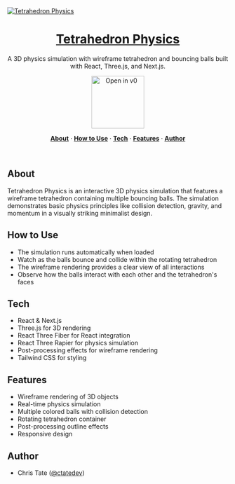 <a href="https://v0.dev/community/tetrahedron-physics-Li9RDlfekeY">
  <img alt="Tetrahedron Physics" src="https://hebbkx1anhila5yf.public.blob.vercel-storage.com/tetrahedron-physics-nLyxlcxoVp0bG9eSwYgAzWzQTKDlPd.png">
  <h1 align="center">Tetrahedron Physics</h1>
</a>

<p align="center">
  A 3D physics simulation with wireframe tetrahedron and bouncing balls built with React, Three.js, and Next.js.
</p>

<p align="center">
  <a href="https://v0.dev/community/tetrahedron-physics-Li9RDlfekeY">
    <img src="https://hebbkx1anhila5yf.public.blob.vercel-storage.com/open-in-v0-button-ZKuXSWof756tbZD6vq9OV8Xq5pZS66.svg" alt="Open in v0" width="120" />
  </a>
</p>

<p align="center">
  <a href="#about"><strong>About</strong></a> ·
  <a href="#how-to-use"><strong>How to Use</strong></a> ·
  <a href="#tech"><strong>Tech</strong></a> ·
  <a href="#features"><strong>Features</strong></a> ·
  <a href="#author"><strong>Author</strong></a>
</p>
<br/>

## About

Tetrahedron Physics is an interactive 3D physics simulation that features a wireframe tetrahedron containing multiple bouncing balls. The simulation demonstrates basic physics principles like collision detection, gravity, and momentum in a visually striking minimalist design.

## How to Use

- The simulation runs automatically when loaded
- Watch as the balls bounce and collide within the rotating tetrahedron
- The wireframe rendering provides a clear view of all interactions
- Observe how the balls interact with each other and the tetrahedron's faces

## Tech

- React & Next.js
- Three.js for 3D rendering
- React Three Fiber for React integration
- React Three Rapier for physics simulation
- Post-processing effects for wireframe rendering
- Tailwind CSS for styling

## Features

- Wireframe rendering of 3D objects
- Real-time physics simulation
- Multiple colored balls with collision detection
- Rotating tetrahedron container
- Post-processing outline effects
- Responsive design

## Author

- Chris Tate ([@ctatedev](https://x.com/ctatedev))
